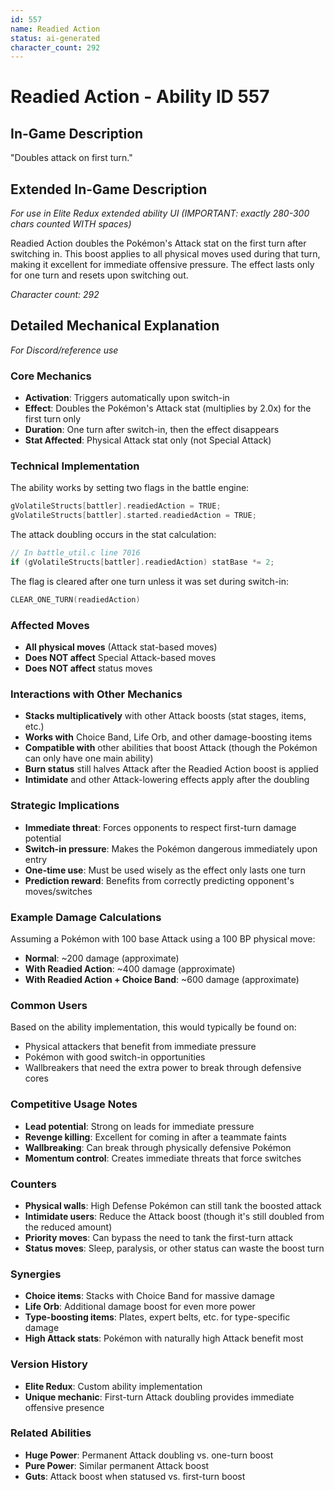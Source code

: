 ```yaml
---
id: 557
name: Readied Action
status: ai-generated
character_count: 292
---
```


# Readied Action - Ability ID 557

## In-Game Description
"Doubles attack on first turn."

## Extended In-Game Description
*For use in Elite Redux extended ability UI (IMPORTANT: exactly 280-300 chars counted WITH spaces)*

Readied Action doubles the Pokémon's Attack stat on the first turn after switching in. This boost applies to all physical moves used during that turn, making it excellent for immediate offensive pressure. The effect lasts only for one turn and resets upon switching out.

*Character count: 292*

## Detailed Mechanical Explanation
*For Discord/reference use*

### Core Mechanics
- **Activation**: Triggers automatically upon switch-in
- **Effect**: Doubles the Pokémon's Attack stat (multiplies by 2.0x) for the first turn only
- **Duration**: One turn after switch-in, then the effect disappears
- **Stat Affected**: Physical Attack stat only (not Special Attack)

### Technical Implementation
The ability works by setting two flags in the battle engine:
```c
gVolatileStructs[battler].readiedAction = TRUE;
gVolatileStructs[battler].started.readiedAction = TRUE;
```

The attack doubling occurs in the stat calculation:
```c
// In battle_util.c line 7016
if (gVolatileStructs[battler].readiedAction) statBase *= 2;
```

The flag is cleared after one turn unless it was set during switch-in:
```c
CLEAR_ONE_TURN(readiedAction)
```

### Affected Moves
- **All physical moves** (Attack stat-based moves)
- **Does NOT affect** Special Attack-based moves
- **Does NOT affect** status moves

### Interactions with Other Mechanics
- **Stacks multiplicatively** with other Attack boosts (stat stages, items, etc.)
- **Works with** Choice Band, Life Orb, and other damage-boosting items
- **Compatible with** other abilities that boost Attack (though the Pokémon can only have one main ability)
- **Burn status** still halves Attack after the Readied Action boost is applied
- **Intimidate** and other Attack-lowering effects apply after the doubling

### Strategic Implications
- **Immediate threat**: Forces opponents to respect first-turn damage potential
- **Switch-in pressure**: Makes the Pokémon dangerous immediately upon entry
- **One-time use**: Must be used wisely as the effect only lasts one turn
- **Prediction reward**: Benefits from correctly predicting opponent's moves/switches

### Example Damage Calculations
Assuming a Pokémon with 100 base Attack using a 100 BP physical move:
- **Normal**: ~200 damage (approximate)
- **With Readied Action**: ~400 damage (approximate)
- **With Readied Action + Choice Band**: ~600 damage (approximate)

### Common Users
Based on the ability implementation, this would typically be found on:
- Physical attackers that benefit from immediate pressure
- Pokémon with good switch-in opportunities
- Wallbreakers that need the extra power to break through defensive cores

### Competitive Usage Notes
- **Lead potential**: Strong on leads for immediate pressure
- **Revenge killing**: Excellent for coming in after a teammate faints
- **Wallbreaking**: Can break through physically defensive Pokémon
- **Momentum control**: Creates immediate threats that force switches

### Counters
- **Physical walls**: High Defense Pokémon can still tank the boosted attack
- **Intimidate users**: Reduce the Attack boost (though it's still doubled from the reduced amount)
- **Priority moves**: Can bypass the need to tank the first-turn attack
- **Status moves**: Sleep, paralysis, or other status can waste the boost turn

### Synergies
- **Choice items**: Stacks with Choice Band for massive damage
- **Life Orb**: Additional damage boost for even more power
- **Type-boosting items**: Plates, expert belts, etc. for type-specific damage
- **High Attack stats**: Pokémon with naturally high Attack benefit most

### Version History
- **Elite Redux**: Custom ability implementation
- **Unique mechanic**: First-turn Attack doubling provides immediate offensive presence

### Related Abilities
- **Huge Power**: Permanent Attack doubling vs. one-turn boost
- **Pure Power**: Similar permanent Attack boost
- **Guts**: Attack boost when statused vs. first-turn boost